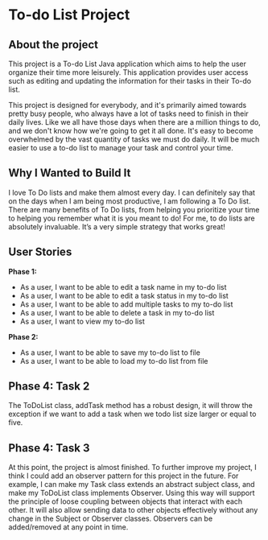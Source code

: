 # To-do List Project

## About the project

This project is a To-do List Java application which aims to help the user organize their time more leisurely. 
This application provides user access such as editing and updating the information for their tasks in their To-do list. 

This project is designed for everybody, and it's primarily aimed towards pretty busy people, who always have a lot of 
tasks need to finish in their daily lives. Like we all have those days when there are a million things to do, and we 
don't know how we're going to get it all done. It's easy to become overwhelmed by the vast quantity of tasks we must do
 daily. It will be much easier to use a to-do list to manage your task and control your time.

## Why I Wanted to Build It

I love To Do lists and make them almost every day. I can definitely say that on the days when I am being most 
productive, I am following a To Do list. There are many benefits of To Do lists, from helping you prioritize your time 
to helping you remember what it is you meant to do! For me, to do lists are absolutely invaluable. It’s a very simple 
strategy that works great! 

## User Stories

**Phase 1:**

- As a user, I want to be able to edit a task name in my to-do list
- As a user, I want to be able to edit a task status in my to-do list
- As a user, I want to be able to add multiple tasks to my to-do list
- As a user, I want to be able to delete a task in my to-do list
- As a user, I want to view my to-do list

**Phase 2:**

- As a user, I want to be able to save my to-do list to file
- As a user, I want to be able to load my to-do list from file 

## Phase 4: Task 2

The ToDoList class, addTask method has a robust design, it will throw the exception if we want to add a task when we 
todo list size larger or equal to five.

## Phase 4: Task 3

At this point, the project is almost finished. To further improve my project, I think I could add an observer pattern 
for this project in the future. For example, I can make my Task class extends an abstract subject class, and make my 
ToDoList class implements Observer. Using this way will support the principle of loose coupling between objects that 
interact with each other. It will also allow sending data to other objects effectively without any change in the 
Subject or Observer classes. Observers can be added/removed at any point in time.